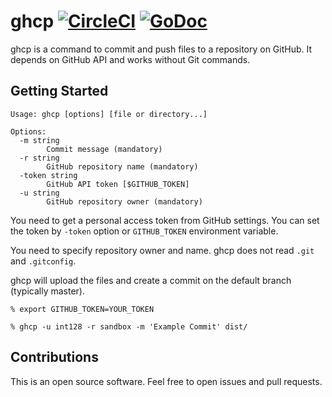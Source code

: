 # ghcp [![CircleCI](https://circleci.com/gh/int128/ghcp.svg?style=shield)](https://circleci.com/gh/int128/ghcp) [![GoDoc](https://godoc.org/github.com/int128/ghcp?status.svg)](https://godoc.org/github.com/int128/ghcp)

ghcp is a command to commit and push files to a repository on GitHub.
It depends on GitHub API and works without Git commands.


## Getting Started

```
Usage: ghcp [options] [file or directory...]

Options:
  -m string
    	Commit message (mandatory)
  -r string
    	GitHub repository name (mandatory)
  -token string
    	GitHub API token [$GITHUB_TOKEN]
  -u string
    	GitHub repository owner (mandatory)
```

You need to get a personal access token from GitHub settings.
You can set the token by `-token` option or `GITHUB_TOKEN` environment variable.

You need to specify repository owner and name.
ghcp does not read `.git` and `.gitconfig`.

ghcp will upload the files and create a commit on the default branch (typically master).

```
% export GITHUB_TOKEN=YOUR_TOKEN

% ghcp -u int128 -r sandbox -m 'Example Commit' dist/
```


## Contributions

This is an open source software.
Feel free to open issues and pull requests.
